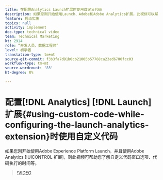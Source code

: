 ```yaml
---
title: 在配置Analytics Launch扩展时使用自定义代码
description: 如果您刚开始使用Launch、Adobe和Adobe Analytics扩展，此视频可以帮助您了解自定义代码窗口选项、代码执行的时间等。
feature: 启动实施
topics: null
activity: implement
doc-type: technical video
team: Technical Marketing
kt: 2914
role: “开发人员、数据工程师”
level: 初学者
translation-type: tm+mt
source-git-commit: f3b3fa7d91b0cb21005b57768ca23ed6700fcc03
workflow-type: tm+mt
source-wordcount: '83'
ht-degree: 0%

---
```



# 配置[!DNL Analytics] [!DNL Launch]扩展{#using-custom-code-while-configuring-the-launch-analytics-extension}时使用自定义代码

如果您刚开始使用Adobe Experience Platform Launch，并且使用Adobe Analytics [!UICONTROL 扩展]，则此视频可帮助您了解自定义代码窗口选项、代码执行的时间等。

>[!VIDEO](https://video.tv.adobe.com/v/27272/?quality=9)
